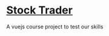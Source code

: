 # [Stock Trader](https://github.com/ll931217/stock-trader)

A vuejs course project to test our skills